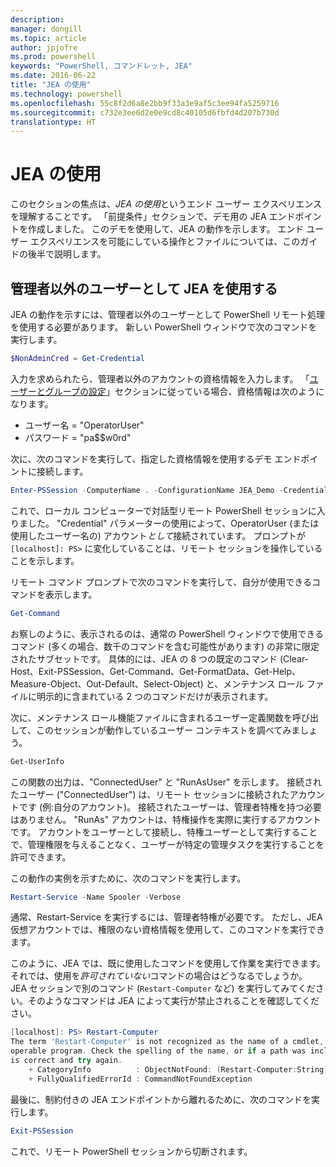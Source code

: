 ```yaml
---
description: 
manager: dongill
ms.topic: article
author: jpjofre
ms.prod: powershell
keywords: "PowerShell, コマンドレット, JEA"
ms.date: 2016-06-22
title: "JEA の使用"
ms.technology: powershell
ms.openlocfilehash: 55c8f2d6a8e2bb9f33a3e9af5c3ee94fa5259716
ms.sourcegitcommit: c732e3ee6d2e0e9cd8c40105d6fbfd4d207b730d
translationtype: HT
---
```

# <a name="using-jea"></a>JEA の使用
このセクションの焦点は、*JEA の使用*というエンド ユーザー エクスペリエンスを理解することです。
「前提条件」セクションで、デモ用の JEA エンドポイントを作成しました。
このデモを使用して、JEA の動作を示します。
エンド ユーザー エクスペリエンスを可能にしている操作とファイルについては、このガイドの後半で説明します。

## <a name="using-jea-as-a-non-administrator"></a>管理者以外のユーザーとして JEA を使用する
JEA の動作を示すには、管理者以外のユーザーとして PowerShell リモート処理を使用する必要があります。
新しい PowerShell ウィンドウで次のコマンドを実行します。   

```PowerShell
$NonAdminCred = Get-Credential
```

入力を求められたら、管理者以外のアカウントの資格情報を入力します。
「[ユーザーとグループの設定](creating-a-domain-controller.md#set-up-users-and-groups)」セクションに従っている場合、資格情報は次のようになります。
-   ユーザー名 = "OperatorUser"
-   パスワード = "pa$$w0rd"

次に、次のコマンドを実行して、指定した資格情報を使用するデモ エンドポイントに接続します。

```PowerShell
Enter-PSSession -ComputerName . -ConfigurationName JEA_Demo -Credential $NonAdminCred
```

これで、ローカル コンピューターで対話型リモート PowerShell セッションに入りました。
"Credential" パラメーターの使用によって、OperatorUser (または使用したユーザー名の) アカウント*として*接続されています。
プロンプトが `[localhost]: PS>` に変化していることは、リモート セッションを操作していることを示します。  

リモート コマンド プロンプトで次のコマンドを実行して、自分が使用できるコマンドを表示します。

```PowerShell
Get-Command
```

お察しのように、表示されるのは、通常の PowerShell ウィンドウで使用できるコマンド (多くの場合、数千のコマンドを含む可能性があります) の非常に限定されたサブセットです。
具体的には、JEA の 8 つの既定のコマンド (Clear-Host、Exit-PSSession、Get-Command、Get-FormatData、Get-Help、Measure-Object、Out-Default、Select-Object) と、メンテナンス ロール ファイルに明示的に含まれている 2 つのコマンドだけが表示されます。

次に、メンテナンス ロール機能ファイルに含まれるユーザー定義関数を呼び出して、このセッションが動作しているユーザー コンテキストを調べてみましょう。

```PowerShell
Get-UserInfo
```

この関数の出力は、"ConnectedUser" と "RunAsUser" を示します。
接続されたユーザー ("ConnectedUser") は、リモート セッションに接続されたアカウントです (例:自分のアカウント)。
接続されたユーザーは、管理者特権を持つ必要はありません。
"RunAs" アカウントは、特権操作を実際に実行するアカウントです。
アカウントをユーザーとして接続し、特権ユーザーとして実行することで、管理権限を与えることなく、ユーザーが特定の管理タスクを実行することを許可できます。

この動作の実例を示すために、次のコマンドを実行します。

```PowerShell
Restart-Service -Name Spooler -Verbose
```

通常、Restart-Service を実行するには、管理者特権が必要です。
ただし、JEA 仮想アカウントでは、権限のない資格情報を使用して、このコマンドを実行できます。

このように、JEA では、既に使用したコマンドを使用して作業を実行できます。
それでは、使用を*許可されていない*コマンドの場合はどうなるでしょうか。
JEA セッションで別のコマンド (`Restart-Computer` など) を実行してみてください。そのようなコマンドは JEA によって実行が禁止されることを確認してください。

```PowerShell
[localhost]: PS> Restart-Computer
The term 'Restart-Computer' is not recognized as the name of a cmdlet, function, script file, or
operable program. Check the spelling of the name, or if a path was included, verify that the path
is correct and try again.
    + CategoryInfo          : ObjectNotFound: (Restart-Computer:String) [], CommandNotFoundException
    + FullyQualifiedErrorId : CommandNotFoundException
```

最後に、制約付きの JEA エンドポイントから離れるために、次のコマンドを実行します。

```PowerShell
Exit-PSSession
```

これで、リモート PowerShell セッションから切断されます。

